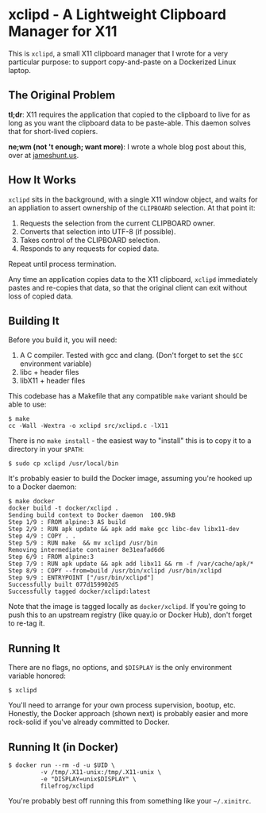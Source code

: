 xclipd - A Lightweight Clipboard Manager for X11
================================================

This is `xclipd`, a small X11 clipboard manager that I wrote for a
very particular purpose: to support copy-and-paste on a Dockerized
Linux laptop.


## The Original Problem

**tl;dr**: X11 requires the application that copied to the
clipboard to live for as long as you want the clipboard data to be
paste-able.  This daemon solves that for short-lived copiers.

**ne;wm (not 't enough; want more)**: I wrote a whole blog post
about this, over at [jameshunt.us][1].


## How It Works

`xclipd` sits in the background, with a single X11 window object,
and waits for an appliation to assert ownership of the `CLIPBOARD`
selection.  At that point it:

  1. Requests the selection from the current CLIPBOARD owner.
  2. Converts that selection into UTF-8 (if possible).
  3. Takes control of the CLIPBOARD selection.
  4. Responds to any requests for copied data.

Repeat until process termination.

Any time an application copies data to the X11 clipboard, `xclipd`
immediately pastes and re-copies that data, so that the original
client can exit without loss of copied data.


## Building It

Before you build it, you will need:

  1. A C compiler.  Tested with gcc and clang.
     (Don't forget to set the `$CC` environment variable)
  2. libc + header files
  3. libX11 + header files

This codebase has a Makefile that any compatible `make` variant
should be able to use:

    $ make
    cc -Wall -Wextra -o xclipd src/xclipd.c -lX11

There is no `make install` - the easiest way to "install" this is
to copy it to a directory in your `$PATH`:

    $ sudo cp xclipd /usr/local/bin

It's probably easier to build the Docker image, assuming you're
hooked up to a Docker daemon:

    $ make docker
    docker build -t docker/xclipd .
    Sending build context to Docker daemon  100.9kB
    Step 1/9 : FROM alpine:3 AS build
    Step 2/9 : RUN apk update && apk add make gcc libc-dev libx11-dev
    Step 4/9 : COPY . .
    Step 5/9 : RUN make  && mv xclipd /usr/bin
    Removing intermediate container 8e31eafad6d6
    Step 6/9 : FROM alpine:3
    Step 7/9 : RUN apk update && apk add libx11 && rm -f /var/cache/apk/*
    Step 8/9 : COPY --from=build /usr/bin/xclipd /usr/bin/xclipd
    Step 9/9 : ENTRYPOINT ["/usr/bin/xclipd"]
    Successfully built 077d159902d5
    Successfully tagged docker/xclipd:latest

Note that the image is tagged locally as `docker/xclipd`.  If
you're going to push this to an upstream registry (like quay.io or
Docker Hub), don't forget to re-tag it.


## Running It

There are no flags, no options, and `$DISPLAY` is the only
environment variable honored:

    $ xclipd

You'll need to arrange for your own process supervision, bootup,
etc.  Honestly, the Docker approach (shown next) is probably
easier and more rock-solid if you've already committed to Docker.


## Running It (in Docker)

    $ docker run --rm -d -u $UID \
             -v /tmp/.X11-unix:/tmp/.X11-unix \
             -e "DISPLAY=unix$DISPLAY" \
             filefrog/xclipd

You're probably best off running this from something like your
`~/.xinitrc`.


[1]: https://jameshunt.us/writings/x11-clipboard-management-foibles.html
